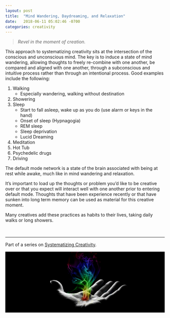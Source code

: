 ```yaml
---
layout: post
title:  "Mind Wandering, Daydreaming, and Relaxation"
date:   2018-06-11 05:02:46 -0700
categories: creativity
---
```


> _Revel in the moment of creation._

This approach to systematizing creativity sits at the intersection of the conscious and unconscious mind. The key is to induce a state of mind wandering, allowing thoughts to freely re-combine with one another, be compared and aligned with one another, through a subconscious and intuitive process rather than through an intentional process. Good examples include the following:  

1. Walking
	- Especially wandering, walking without destination
2. Showering
3. Sleep
	- Start to fall asleep, wake up as you do (use alarm or keys in the hand)
	- Onset of sleep (Hypnagogia)
	- REM sleep
	- Sleep deprivation
	- Lucid Dreaming
4. Meditation
5. Hot Tub
6. Psychedelic drugs
7. Driving  


The default mode network is a state of the brain associated with being at rest while awake, much like in mind wandering and relaxation.  

It’s important to load up the thoughts or problem you’d like to be creative over or that you expect will interact well with one another prior to entering default mode. Thoughts that have been experience recently or that have sunken into long term memory can be used as material for this creative moment.  

Many creatives add these practices as habits to their lives, taking daily walks or long showers. 

<br>

---

Part of a series on [Systematizing Creativity].

<p><a target="_blank" href="https://github.com/JeremyNixon/JeremyNixon.github.io/blob/master/_site/assets/images/Creative-Hand.jpg"><img src="https://github.com/JeremyNixon/JeremyNixon.github.io/raw/master/_site/assets/images/Creative-Hand.jpg" alt="Moment of Creation" style="max-width:100%;"></a></p>

[Systematizing Creativity]: https://jeremynixon.github.io/creativity/2018/06/09/systematizing-creativity-models-and-techniques.html